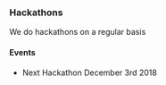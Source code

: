 ### Hackathons

We do hackathons on a regular basis


#### Events

* Next Hackathon December 3rd 2018


